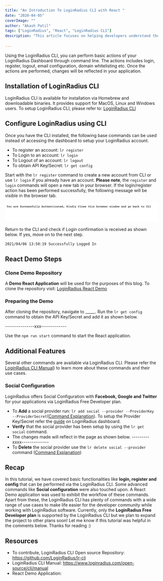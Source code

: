 ```yaml
---
title: "An Introduction To LoginRadius CLI with React "
date: "2020-04-05"
coverImage: ""
author: "Akash Patil"
tags: ["LoginRadius", "React", "LoginRadius CLI"]
description: "This article focuses on helping developers understand the use of LoginRadius CLI in perfroming basic functionalities of the Loginradius developer dashboard by taking an example of a React application."

---
```


Using the LoginRadius CLI, you can perform basic actions of your LoginRadius Dashboard through command line. The actions includes login, register, logout, email configuration, domain whitelisting etc. Once the actions are performed, changes will be reflected in your application. 


## Installation of LoginRadius CLI

LoginRadius CLI is available for installation via Homebrew and downloadable binaries. It provides support for MacOS, Linux and Windows users. To setup LoginRadius CLI, please refer to: [LoginRadius CLI](https://github.com/LoginRadius/lr-cli/tree/v0.1.0)

## Configure LoginRadius using CLI

Once you have the CLI installed, the following base commands can be used instead of accessing the dashboard to setup your LoginRadius account. 

- To register an account: `lr register`
- To Login to an account: `lr login`
- To Logout of an account: `lr logout`
- To obtain API Key/Secret: `lr get config`

Start with the `lr register` command to create a new account from CLI or use `lr login` if you already have an account. **Please note**, the `register` and `login` commands will open a new tab in your browser. If the login/register action has been performed successfully, the following message will be visible in the browser tab.

![login_browser](login_browser.png)

Return to the CLI and check if Login confirmation is received as shown below. If yes, move on to the next step. 

```shell 
2021/04/06 13:50:19 Successfully Logged In

```

## React Demo Steps

### Clone Demo Repository

A **Demo React Application** will be used for the purposes of this blog. To clone the repository visit: [LoginRadius React Demo]() 

### Preparing the Demo

After cloning the repository, navigate to _____. Run the `lr get config` command to obtain the API Key/Secret and add it as shown below.

---------------xxx-------------

Use the `npm run start` command to start the React application.  

## Additional Features

Several other commands are available via LoginRadius CLI. Please refer the [LoginRadius CLI Manual](https://www.loginradius.com/open-source/cli/manual)) to learn more about these commands and their use cases.

### Social Configuration

LoginRadius offers Social Configuration with **Facebook, Google and Twitter** for your applications via LoginRadius Free Developer plan. 

- To **Add** a social provider run: `lr add social --provider --ProviderKey --ProviderSecret`([Command Explanation](https://www.loginradius.com/open-source/cli/manual/lr_add_social)). To setup the Provider Key/Secret refer the [guide](https://dashboard.loginradius.com/configuration) on LoginRadius dashboard.
- **Verify** that the social provider has been setup by using the `lr get social` command. 
- The changes made will reflect in the page as shown below. 
---------xxxx--------------
- To **Delete** the social provider use the `lr delete social --provider` command ([Command Explanation](https://www.loginradius.com/open-source/cli/manual/lr_delete_social))

## Recap

In this tutorial, we have covered basic functionalities like **login, register and config** that can be performed via the LoginRadius CLI. Some advanced commands like **Social configuration** were also touched upon. A React Demo application was used to exhibit the workflow of these commands. 
Apart from these, the LoginRadius CLI has plenty of commands with a wide range of use cases to make life easier for the developer community while working with LoginRadius software. Currently, only the **LoginRadius Free Developer plan** is supported by the LoginRadius CLI but we plan to expand the project to other plans soon! Let me know if this tutorial was helpful in the comments below. 
Thanks for reading :) 

## Resources 

- To contribute, LoginRadius CLI Open source Repository: https://github.com/LoginRadius/lr-cli
- LoginRadius CLI Manual: https://www.loginradius.com/open-source/cli/manual
- React Demo Application: 



